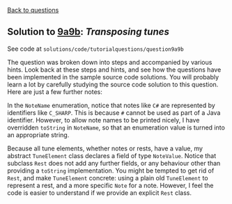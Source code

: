 [Back to questions](../README.md)

## Solution to [9a9b](../questions/9a9b.md): *Transposing tunes*

See code at `solutions/code/tutorialquestions/question9a9b`

The question was broken down into steps and accompanied by various hints.  Look back at these
steps and hints, and see how the questions have been implemented in the sample source code solutions.
You will probably learn a lot by carefully studying the source code solution to this question.
Here are just a few
further notes:

In the `NoteName` enumeration, notice that notes like `C#` are represented by identifiers like `C_SHARP`.
This is because `#` cannot be used as part of a Java identifier.  However, to allow note names to be printed nicely, I have
overridden `toString` in `NoteName`, so that an enumeration value is turned into an appropriate string.

Because all tune elements, whether notes or rests, have a value, my abstract `TuneElement` class declares a field of type
`NoteValue`.  Notice that subclass `Rest` does not add any further fields, or any behaviour other than providing a
`toString` implementation.  You might be tempted to get rid of `Rest`, and make `TuneElement` concrete:
using a plain old `TuneElement` to represent a rest, and a more specific `Note` for a note.  However, I feel the
code is easier to understand if we provide an explicit `Rest` class.

